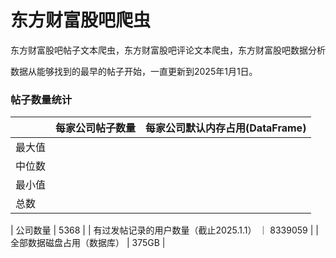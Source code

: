 # 东方财富股吧爬虫
东方财富股吧帖子文本爬虫，东方财富股吧评论文本爬虫，东方财富股吧数据分析

数据从能够找到的最早的帖子开始，一直更新到2025年1月1日。

### 帖子数量统计
| |  每家公司帖子数量  | 每家公司默认内存占用(DataFrame) |
| ----- | --------- | ----------- |
| 最大值 |  |  |
| 中位数  |  |  |
| 最小值  |  |  |
|  总数 |  |  |

| 公司数量 | 5368 |
| 有过发帖记录的用户数量（截止2025.1.1） ｜ 8339059 |
| 全部数据磁盘占用（数据库） | 375GB |
